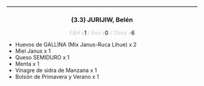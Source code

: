 <hr style='border:1px solid rgb(200,200,200)'>
<div style='page-break-inside: avoid'>

<div style='text-align:center'>

<h3> (3.3) JURIJIW, <span class='grey'>Belén</span></h3>

<p  style='color:rgb(200,200,200)'>F&H x<span  style='color:black'>1</span> / Env x<span  style='color:black'>0</span> / Otros x<span  style='color:black'>6</span></p>
</div>

<ul>
<li class='li-horizontal'> Huevos de GALLINA (Mix Janus-Ruca Lihue) x 2</li>
<li class='li-horizontal'> Miel Janus x 1</li>
<li class='li-horizontal'> Queso SEMIDURO x 1</li>
<li class='li-horizontal'> Menta x 1</li>
<li class='li-horizontal'> Vinagre de sidra de Manzana x 1</li>
<li class='li-horizontal'> Bolsón de Primavera y Verano x 1</li>
</ul>
</div>


